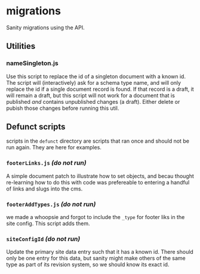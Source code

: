 # migrations

Sanity migrations using the API.

## Utilities

### nameSingleton.js

Use this script to replace the id of a singleton document with a known id. The script
will (interactively) ask for a schema type name, and will only replace the id if
a single document record is found. If that record is a draft, it will remain a draft,
but this script will not work for a document that is published _and_ contains unpublished
changes (a draft). Either delete or pubish those changes before running this util.

## Defunct scripts

scripts in the `defunct` directory are scripts that ran once and should not be
run again. They are here for examples.

### `footerLinks.js` _(do not run)_

A simple document patch to illustrate how to set objects, and becau
thought re-learning how to do this with code was prefereable to entering a
handful of links and slugs into the cms.

### `footerAddTypes.js` _(do not run)_

we made a whoopsie and forgot to include the `_type` for footer liks in the site
config. This script adds them.

### `siteConfigId` _(do not run)_

Update the primary site data entry such that it has a known id. There should
only be one entry for this data, but sanity might make others of the same type
as part of its revision system, so we should know its exact id.
